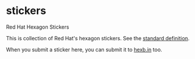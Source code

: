 # stickers
Red Hat Hexagon Stickers

This is collection of Red Hat's hexagon stickers. See the [standard definition](https://github.com/terinjokes/StickersStandard).

When you submit a sticker here, you can submit it to [hexb.in](http://hexb.in/) too.
